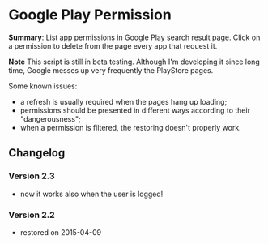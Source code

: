 Google Play Permission
======================

**Summary**:
List app permissions in Google Play search result page.
Click on a permission to delete from the page every app that request it.

**Note**
This script is still in beta testing.
Although I'm developing it since long time, Google messes up very
frequently the PlayStore pages.

Some known issues:
- a refresh is usually required when the pages hang up loading;
- permissions should be presented in different ways according to their
  "dangerousness";
- when a permission is filtered, the restoring doesn't properly work.

## Changelog

### Version 2.3
- now it works also when the user is logged!

### Version 2.2
- restored on 2015-04-09
